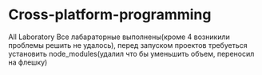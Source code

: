 # Cross-platform-programming
All Laboratory
Все лабараторные выполнены(кроме 4 возникили проблемы решить не удалось), перед запуском проектов требуеться установить node_modules(удалил что бы уменьшить объем, переносил на флешку)
